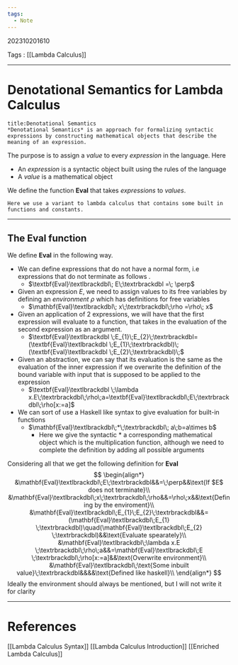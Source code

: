 ```yaml
---
tags:
  - Note
---
```

202310201610

Tags : [[Lambda Calculus]]

---
# Denotational Semantics for Lambda Calculus

```ad-note
title:Denotational Semantics
*Denotational Semantics* is an approach for formalizing syntactic expressions by constructing mathematical objects that describe the meaning of an expression.
```

The purpose is to assign a _value_ to every _expression_ in the language.
Here
- An _expression_ is a syntactic object built using the rules of the language
- A *value* is a mathematical object

We define  the function $\mathbf{Eval}$ that takes *expressions* to *values*.

```ad-seealso
Here we use a variant to lambda calculus that contains some built in functions and constants.
```
---
## The $\textbf{Eval}$ function
We define $\mathbf{Eval}$ in the following way.

- We can define expressions that do not have a normal form, i.e expressions that do not terminate  as follows .
	- $\textbf{Eval}\textlbrackdbl\; E\;\textrbrackdbl =\; \perp$
- Given an expression $E$, we need to assign values to its free variables by defining an *environment* $\rho$ which has definitions for free variables
	- $\mathbf{Eval}\textlbrackdbl\; x\;\textrbrackdbl\;\rho =\rho\; x$
- Given an application of 2 expressions, we will have that the first expression will evaluate to a function, that takes in the evaluation of the second expression as an argument.
	- $\textbf{Eval}\textlbrackdbl \;E_{1}\;E_{2}\;\textrbrackdbl=(\textbf{Eval}\textlbrackdbl \;E_{1}\;\textrbrackdbl)\;(\textbf{Eval}\textlbrackdbl \;E_{2}\;\textrbrackdbl)\;$
- Given an abstraction, we can say that its evaluation is the same as the evaluation of the inner expression if we overwrite the definition of the bound variable with input that is supposed to be applied to the expression
	- $\textbf{Eval}\textlbrackdbl \;\lambda x.E\;\textrbrackdbl\;\rho\;a=\textbf{Eval}\textlbrackdbl\;E\;\textrbrackdbl\;\rho[x:=a]$
- We can sort of use a Haskell like syntax to give evaluation for built-in functions 
	- $\mathbf{Eval}\textlbrackdbl\;*\;\textrbrackdbl\; a\;b=a\times b$ 
		- Here we give the syntactic $*$ a corresponding mathematical object which is the multiplication function, although we need to complete the definition by adding all possible arguments

Considering all that we get the following definition for $\mathbf{Eval}$
$$
\begin{align*}
&\mathbf{Eval}\textlbrackdbl\;E\;\textrbrackdbl&&=\;\perp&&\text{If $E$ does not terminate}\\
&\mathbf{Eval}\textlbrackdbl\;x\;\textrbrackdbl\;\rho&&=\rho\;x&&\text{Defining by the enviroment}\\
&\mathbf{Eval}\textlbrackdbl\;E_{1}\;E_{2}\;\textrbrackdbl&&=(\mathbf{Eval}\textlbrackdbl\;E_{1} \;\textrbrackdbl)\quad(\mathbf{Eval}\textlbrackdbl\;E_{2} \;\textrbrackdbl)&&\text{Evaluate spearately}\\
&\mathbf{Eval}\textlbrackdbl\;\lambda x.E \;\textrbrackdbl\;\rho\;a&&=\mathbf{Eval}\textlbrackdbl\;E \;\textrbrackdbl\;\rho[x:=a]&&\text{Overwrite environment}\\
&\mathbf{Eval}\textlbrackdbl\;\text{Some inbuilt value}\;\textrbrackdbl&&&&\text{Defined like haskell}\\
\end{align*}
$$
Ideally the environment should always be mentioned, but I will not write it for clarity

---
# References
[[Lambda Calculus Syntax]]
[[Lambda Calculus Introduction]]
[[Enriched Lambda Calculus]]